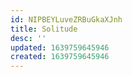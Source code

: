 ```yaml
---
id: NIPBEYLuveZRBuGkaXJnh
title: Solitude
desc: ''
updated: 1639759645946
created: 1639759645946
---
```


